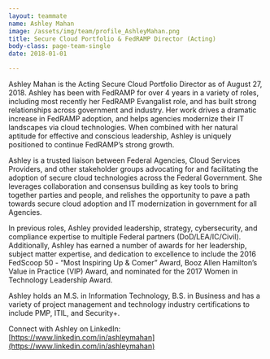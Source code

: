 ```yaml
---
layout: teammate
name: Ashley Mahan
image: /assets/img/team/profile_AshleyMahan.png
title: Secure Cloud Portfolio & FedRAMP Director (Acting)
body-class: page-team-single
date: 2018-01-01

---
```

Ashley Mahan is the Acting Secure Cloud Portfolio Director as of August 27, 2018. Ashley has been with FedRAMP for over 4 years in a variety of roles, including most recently her FedRAMP Evangalist role, and has built strong relationships across government and industry. Her work drives a dramatic increase in FedRAMP adoption, and helps agencies modernize their IT landscapes via cloud technologies. When combined with her natural aptitude for effective and conscious leadership, Ashley is uniquely positioned to continue FedRAMP’s strong growth. 

Ashley is a trusted liaison between Federal Agencies, Cloud Services Providers, and other stakeholder groups advocating for and facilitating the adoption of secure cloud technologies across the Federal Government. She leverages collaboration and consensus building as key tools to bring together parties and people, and relishes the opportunity to pave a path towards secure cloud adoption and IT modernization in government for all Agencies.

In previous roles, Ashley provided leadership, strategy, cybersecurity, and compliance expertise to multiple Federal partners (DoD/LEA/IC/Civil).  Additionally, Ashley has earned a number of awards for her leadership, subject matter expertise, and dedication to excellence to include the 2016 FedScoop 50 - “Most Inspiring Up & Comer” Award,  Booz Allen Hamilton’s Value in Practice (VIP) Award, and nominated for the 2017 Women in Technology Leadership Award.

Ashley holds an M.S. in Information Technology, B.S. in Business and has a variety of project management and technology industry certifications to include PMP, ITIL, and Security+. 

Connect with Ashley on LinkedIn: [https://www.linkedin.com/in/ashleymahan](https://www.linkedin.com/in/ashleymahan)
